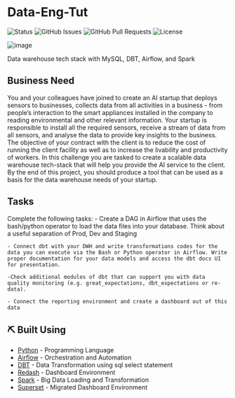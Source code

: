# Data-Eng-Tut

![Status](https://img.shields.io/badge/status-active-success.svg)
![GitHub Issues](https://img.shields.io/github/issues/Jabor047/Data-Eng-Tut)
![GitHub Pull Requests](https://img.shields.io/github/issues-pr/Jabor047/Data-Eng-Tut)
![License](https://img.shields.io/badge/license-MIT-blue.svg)

![image](https://user-images.githubusercontent.com/40719064/134534271-36c7471b-91a7-48b8-bd0e-94d71d04d5a0.png)

Data warehouse tech stack with MySQL, DBT, Airflow, and Spark

## Business Need

You and your colleagues have joined to create an AI startup that deploys sensors to businesses, collects data from all activities in a business - from people’s interaction to the smart appliances installed in the company to reading environmental and other relevant information. Your startup is responsible to install all the required sensors, receive a stream of data from all sensors, and analyse the data to provide key insights to the business. The objective of your contract with the client is to reduce the cost of running the client facility as well as to increase the livability and productivity of workers. 
In this challenge you are tasked to create a scalable data warehouse tech-stack that will help you provide the AI service to the client.
By the end of this project, you should produce a tool that can be used as a basis for the data warehouse needs of your startup.

## Tasks

Complete the following tasks:
    - Create a DAG in Airflow that uses the bash/python operator to load the data files into your database. Think about a useful separation of Prod, Dev and Staging

    - Connect dbt with your DWH and write transformations codes for the data you can execute via the Bash or Python operator in Airflow. Write proper documentation for your data models and access the dbt docs UI for presentation. 

    -Check additional modules of dbt that can support you with data quality monitoring (e.g. great_expectations, dbt_expectations or re-data). 

    - Connect the reporting environment and create a dashboard out of this data

## ⛏️ Built Using <a name = "built_using"></a>

- [Python](https://www.python.org/) - Programming Language
- [Airflow](https://airflow.apache.org/) - Orchestration and Automation
- [DBT](https://www.getdbt.com/) - Data Transformation using sql select statement
- [Redash](https://redash.io/) - Dashboard Environment
- [Spark](https://spark.apache.org/) - Big Data Loading and Transformation
- [Superset](https://superset.apache.org/) - Migrated Dashboard Environment

